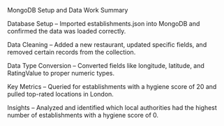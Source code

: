 MongoDB Setup and Data Work Summary

Database Setup – Imported establishments.json into MongoDB and confirmed the data was loaded correctly.

Data Cleaning – Added a new restaurant, updated specific fields, and removed certain records from the collection.

Data Type Conversion – Converted fields like longitude, latitude, and RatingValue to proper numeric types.

Key Metrics – Queried for establishments with a hygiene score of 20 and pulled top-rated locations in London.

Insights – Analyzed and identified which local authorities had the highest number of establishments with a hygiene score of 0.
